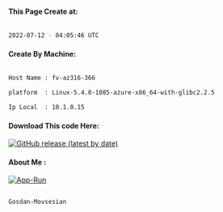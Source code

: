 
   
#### This Page Create at:

```bash

2022-07-12 - 04:05:46 UTC

```

#### Create By Machine:

```bash

Host Name : fv-az316-366

platform  : Linux-5.4.0-1085-azure-x86_64-with-glibc2.2.5

Ip Local  : 10.1.0.15

```
#### Download This code Here:

[![GitHub release (latest by date)](https://img.shields.io/github/v/release/Gosdan-Movsesian/Gosdan?style=for-the-badge&label=Download)](https://github.com/Gosdan-Movsesian/Gosdan/releases) 

</p> 

#### About Me :

[![App-Run](https://github.com/Gosdan-Movsesian/Gosdan/actions/workflows/App-Run.yml/badge.svg)](https://github.com/Gosdan-Movsesian/Gosdan/actions/workflows/App-Run.yml)

```bash

Gosdan-Movsesian

```

